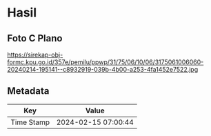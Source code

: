# Hasil

## Foto C Plano

https://sirekap-obj-formc.kpu.go.id/357e/pemilu/ppwp/31/75/06/10/06/3175061006060-20240214-195141--c8932919-039b-4b00-a253-4fa1452e7522.jpg


## Metadata

| Key        | Value               |
| ---------- | ------------------- |
| Time Stamp | 2024-02-15 07:00:44 |



